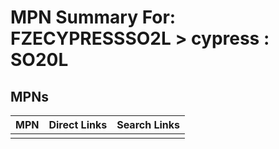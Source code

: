 



# MPN Summary For: FZECYPRESSSO2L > cypress : SO20L

## MPNs
  

|MPN|Direct Links|Search Links|
| :--- | :--- | :--- |
||||
